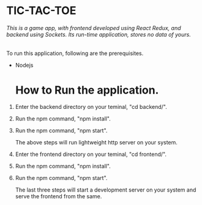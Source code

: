 # TIC-TAC-TOE
###### This is a game app, with frontend developed using React Redux, and backend using Sockets. Its run-time application, stores no data of yours.

To run this application, following are the prerequisites.
* Nodejs

    # How to Run the application.
1. Enter the backend directory on your teminal, "cd backend/".
2. Run the npm command, "npm install".
3. Run the npm command, "npm start".

    The above steps will run lightweight http server on your system.

4. Enter the frontend directory on your teminal, "cd frontend/".
5. Run the npm command, "npm install".
6. Run the npm command, "npm start".

    The last three steps will start a development server on your system and serve the frontend from the same.
